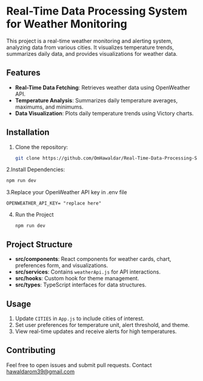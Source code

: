 # Real-Time Data Processing System for Weather Monitoring

This project is a real-time weather monitoring and alerting system, analyzing data from various cities. It visualizes temperature trends, summarizes daily data, and provides visualizations for weather data.

## Features
- **Real-Time Data Fetching**: Retrieves weather data using OpenWeather API.
- **Temperature Analysis**: Summarizes daily temperature averages, maximums, and minimums.
- **Data Visualization**: Plots daily temperature trends using Victory charts.

## Installation
1. Clone the repository:
   ```bash
   git clone https://github.com/OmHawaldar/Real-Time-Data-Processing-System-for-Weather-Monitoring.git
2.Install Dependencies:
  ```bash
  npm run dev
```
3.Replace your OpenWeather API key in .env file
```
OPENWEATHER_API_KEY= "replace here"
```
4. Run the Project
   ```
   npm run dev
   ```
## Project Structure

- **src/components**: React components for weather cards, chart, preferences form, and visualizations.
- **src/services**: Contains `weatherApi.js` for API interactions.
- **src/hooks**: Custom hook for theme management.
- **src/types**: TypeScript interfaces for data structures.

## Usage

1. Update `CITIES` in `App.js` to include cities of interest.
2. Set user preferences for temperature unit, alert threshold, and theme.
3. View real-time updates and receive alerts for high temperatures.

## Contributing

Feel free to open issues and submit pull requests.
Contact hawaldarom39@gmail.com
